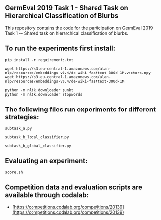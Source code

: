 ## GermEval 2019 Task 1 - Shared Task on Hierarchical Classification of Blurbs

This repository contains the code for the participation on GermEval 2019 Task 1 -- Shared task on hierarchical classification of blurbs.





## To run the experiments first install:

    pip install -r requirements.txt
    
    wget https://s3.eu-central-1.amazonaws.com/alan-nlp/resources/embeddings-v0.4/de-wiki-fasttext-300d-1M.vectors.npy
    wget https://s3.eu-central-1.amazonaws.com/alan-nlp/resources/embeddings-v0.4/de-wiki-fasttext-300d-1M
    
    python -m nltk.downloader punkt
    python -m nltk.downloader stopwords


## The following files run experiments for different strategies:

    subtask_a.py
    
    subtask_b_local_classifier.py
    
    subtask_b_global_classifier.py
    
    
## Evaluating an experiment:

    score.sh
    
    
## Competition data and evaluation scripts are available through codalab:

- [https://competitions.codalab.org/competitions/20139](https://competitions.codalab.org/competitions/20139)
